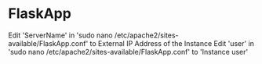 # FlaskApp

Edit 'ServerName' in 'sudo nano /etc/apache2/sites-available/FlaskApp.conf' to External IP Address of the Instance
Edit 'user' in 'sudo nano /etc/apache2/sites-available/FlaskApp.conf' to 'Instance user'
